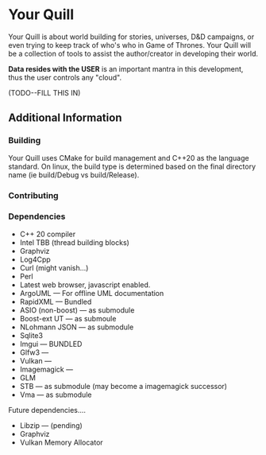 # Your Quill

Your Quill is about world building for stories, universes, D&D campaigns, or even trying to keep track of who's who in Game of Thrones.   Your Quill will be a collection of tools to assist the author/creator in developing their world.

**Data resides with the USER** is an important mantra in this development, thus the user controls any "cloud".




(TODO--FILL THIS IN)



## Additional Information

### Building

Your Quill uses CMake for build management and C++20 as the language standard.  On linux, the build type is determined based on the final directory name (ie build/Debug vs build/Release).  

### Contributing

### Dependencies

* C++ 20 compiler
* Intel TBB (thread building blocks)
* Graphviz
* Log4Cpp
* Curl (might vanish...)
* Perl
* Latest web browser, javascript enabled.
* ArgoUML &mdash; For offline UML documentation
* RapidXML &mdash; Bundled
* ASIO (non-boost) &mdash; as submodule
* Boost-ext UT &mdash; as submoule
* NLohmann JSON &mdash; as submodule
* Sqlite3
* Imgui &mdash; BUNDLED
* Glfw3 &mdash;
* Vulkan &mdash;
* Imagemagick &mdash;
* GLM
* STB &mdash; as submodule (may become a imagemagick successor)
* Vma &mdash; as submodule

Future dependencies....
* Libzip &mdash; (pending)
* Graphviz
* Vulkan Memory Allocator


